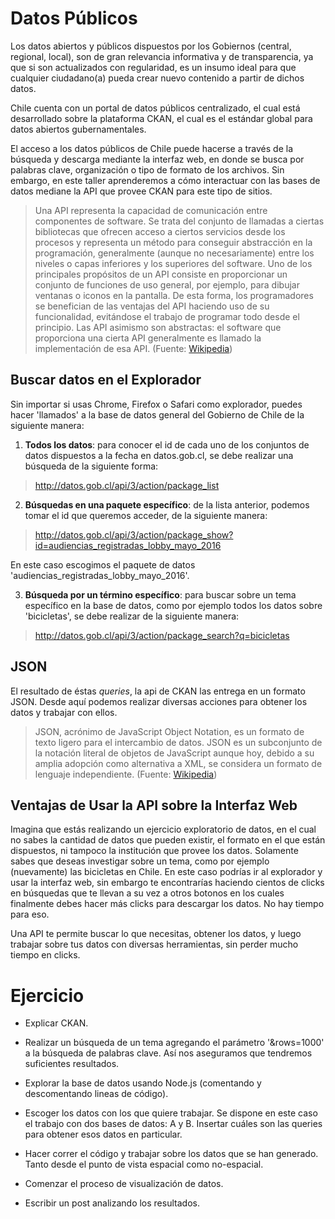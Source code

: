 # Datos Públicos
Los datos abiertos y públicos dispuestos por los Gobiernos (central, regional, local), son de gran relevancia informativa y de transparencia, ya que si son actualizados con regularidad, es un insumo ideal para que cualquier ciudadano(a) pueda crear nuevo contenido a partir de dichos datos.

Chile cuenta con un portal de datos públicos centralizado, el cual está desarrollado sobre la plataforma CKAN, el cual es el estándar global para datos abiertos gubernamentales.

El acceso a los datos públicos de Chile puede hacerse a través de la búsqueda y descarga mediante la interfaz web, en donde se busca por palabras clave, organización o tipo de formato de los archivos. Sin embargo, en este taller aprenderemos a cómo interactuar con las bases de datos mediane la API que provee CKAN para este tipo de sitios.

> Una API representa la capacidad de comunicación entre componentes de software. Se trata del conjunto de llamadas a ciertas bibliotecas que ofrecen acceso a ciertos servicios desde los procesos y representa un método para conseguir abstracción en la programación, generalmente (aunque no necesariamente) entre los niveles o capas inferiores y los superiores del software. Uno de los principales propósitos de un API consiste en proporcionar un conjunto de funciones de uso general, por ejemplo, para dibujar ventanas o iconos en la pantalla. De esta forma, los programadores se benefician de las ventajas del API haciendo uso de su funcionalidad, evitándose el trabajo de programar todo desde el principio. Las API asimismo son abstractas: el software que proporciona una cierta API generalmente es llamado la implementación de esa API. (Fuente: [Wikipedia](https://es.wikipedia.org/wiki/Interfaz_de_programaci%C3%B3n_de_aplicaciones))

## Buscar datos en el Explorador
Sin importar si usas Chrome, Firefox o Safari como explorador, puedes hacer 'llamados' a la base de datos general del Gobierno de Chile de la siguiente manera:

1. **Todos los datos**: para conocer el id de cada uno de los conjuntos de datos dispuestos a la fecha en datos.gob.cl, se debe realizar una búsqueda de la siguiente forma:

> http://datos.gob.cl/api/3/action/package_list

2. **Búsquedas en una paquete específico**: de la lista anterior, podemos tomar el id que queremos acceder, de la siguiente manera:

> http://datos.gob.cl/api/3/action/package_show?id=audiencias_registradas_lobby_mayo_2016

En este caso escogimos el paquete de datos 'audiencias_registradas_lobby_mayo_2016'.

3. **Búsqueda por un término específico**: para buscar sobre un tema específico en la base de datos, como por ejemplo todos los datos sobre 'bicicletas', se debe realizar de la siguiente manera:

> http://datos.gob.cl/api/3/action/package_search?q=bicicletas

## JSON

El resultado de éstas *queries*, la api de CKAN las entrega en un formato JSON. Desde aquí podemos realizar diversas acciones para obtener los datos y trabajar con ellos.

> JSON, acrónimo de JavaScript Object Notation, es un formato de texto ligero para el intercambio de datos. JSON es un subconjunto de la notación literal de objetos de JavaScript aunque hoy, debido a su amplia adopción como alternativa a XML, se considera un formato de lenguaje independiente. (Fuente: [Wikipedia](https://es.wikipedia.org/wiki/JSON))

## Ventajas de Usar la API sobre la Interfaz Web
Imagina que estás realizando un ejercicio exploratorio de datos, en el cual no sabes la cantidad de datos que pueden existir, el formato en el que están dispuestos, ni tampoco la institución que provee los datos. Solamente sabes que deseas investigar sobre un tema, como por ejemplo (nuevamente) las bicicletas en Chile. En este caso podrías ir al explorador y usar la interfaz web, sin embargo te encontrarías haciendo cientos de clicks en búsquedas que te llevan a su vez a otros botonos en los cuales finalmente debes hacer más clicks para descargar los datos. No hay tiempo para eso.

Una API te permite buscar lo que necesitas, obtener los datos, y luego trabajar sobre tus datos con diversas herramientas, sin perder mucho tiempo en clicks.

# Ejercicio

- Explicar CKAN.

- Realizar un búsqueda de un tema agregando el parámetro '&rows=1000' a la búsqueda de palabras clave. Así nos aseguramos que tendremos suficientes resultados.
- Explorar la base de datos usando Node.js (comentando y descomentando lineas de código).
- Escoger los datos con los que quiere trabajar. Se dispone en este caso el trabajo con dos bases de datos: A y B. Insertar cuáles son las queries para obtener esos datos en particular.
- Hacer correr el código y trabajar sobre los datos que se han generado. Tanto desde el punto de vista espacial como no-espacial.
- Comenzar el proceso de visualización de datos.
- Escribir un post analizando los resultados.
